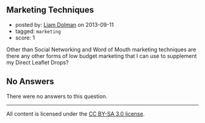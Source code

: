 ## Marketing Techniques

- posted by: [Liam Dolman](https://stackexchange.com/users/-1/27824-liam-dolman) on 2013-09-11
- tagged: `marketing`
- score: 1

Other than Social Networking and Word of Mouth marketing techniques are there any other forms of low budget marketing that I can use to supplement my Direct Leaflet Drops?

## No Answers

There were no answers to this question.


---

All content is licensed under the [CC BY-SA 3.0 license](https://creativecommons.org/licenses/by-sa/3.0/).
